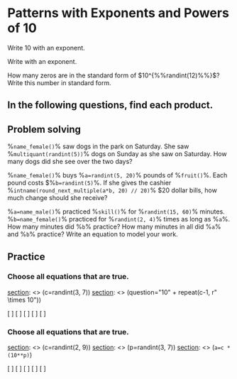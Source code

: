 # Patterns with Exponents and Powers of 10

Write $10%%repeat(randint(2, 10), r" \times 10")%%$ with an exponent.

Write $%`randint(2, 9)`%%%repeat(randint(2, 10), r" \times 10")%%$ with an exponent.

How many zeros are in the standard form of $10^{%%randint(12)%%}$? Write this number in standard form.

## In the following questions, find each product.

[question]: <> (config.count = 5)

$%%randint(9)%% \times 10^%%randint(9)%%$

[question]: <> (config.count = 1)

$%%randint(9)%% \times %%randpow(10, 6)%%$

[question]: <> (config.count = 2)

$%%randpow(10, 6)%% \times %%randint(9)%%$

## Problem solving

%`name_female()`% saw $%%randint(5)%% \times 10^1$ dogs in the park on Saturday. She saw %`multiquant(randint(5))`% dogs on Sunday as she saw on Saturday. How many dogs did she see over the two days?

%`name_female()`% buys %`a=randint(5, 20)`% pounds of %`fruit()`%. Each pound costs $%`b=randint(5)`%. If she gives the cashier %`intname(round_next_multiple(a*b, 20) // 20)`% $20 dollar bills, how much change should she receive?

%`a=name_male()`% practiced %`skill()`% for %`randint(15, 60)`% minutes. %`b=name_female()`% practiced for %`randint(2, 4)`% times as long as %`a`%. How many minutes did %`b`% practice? How many minutes in all did %`a`% and %`b`% practice? Write an equation to model your work.

## Practice

### Choose all equations that are true.

[section]: <> (config.randomorder = True)
[section]: <> (c=randint(3, 7))
[section]: <> (question="10" + repeat(c-1, r" \times 10"))

[ ] $%%question%% = %%10 ** c%%$
[ ] $%%question%% = %%10 * c%%$
[ ] $%%question%% = %%(10 * c)*(10** (c-2))%%$
[ ] $%%question%% = 10^%%c%%$
[ ] $%%question%% = %%(10 * c)*(10 ** (c-1))%%$

### Choose all equations that are true.

[section]: <> (config.randomorder = True)
[section]: <> (c=randint(2, 9))
[section]: <> (p=randint(3, 7))
[section]: <> (`a=c * (10**p)`)

[ ] $%%a%% = %%c%% \times %%10**(p-1)%%$
[ ] $%%a%% = %%c%% \times %%10**p%%$
[ ] $%%a%% = %%c%% \times 10^%%p-1%%$
[ ] $%%a%% = %%c%% \times 10^%%p%%$
[ ] $%%a%% = %%c%% \times 10^%%p+1%%$
